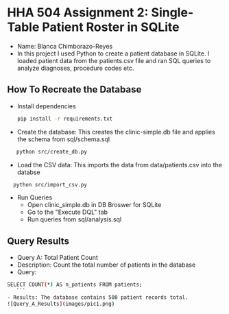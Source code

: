 # HHA 504 Assignment 2: Single-Table Patient Roster in SQLite
- Name: Blanca Chimborazo-Reyes
- In this project I used Python to create a patient database in SQLite. I loaded patient data from the patients.csv file and ran SQL queries to analyze diagnoses, procedure codes etc. 

## How To Recreate the Database
- Install dependencies
   ```bash
   pip install -r requirements.txt
   ```
- Create the database: This creates the clinic-simple.db file and applies the schema from sql/schema.sql
```bash
   python src/create_db.py
   ```
- Load the CSV data: This imports the data from data/patients.csv into the databse
 ```bash
   python src/import_csv.py
   ```
- Run Queries
    - Open clinic_simple.db in DB Broswer for SQLite
    - Go to the "Execute DQL" tab
    - Run queries from sql/analysis.sql

## Query Results
- Query A: Total Patient Count
- Description: Count the total number of patients in the database
- Query: 
 ```bash
 SELECT COUNT(*) AS n_patients FROM patients;
    ```
- Results: The database contains 500 patient records total.
![Query_A_Results](images/pic1.png)
